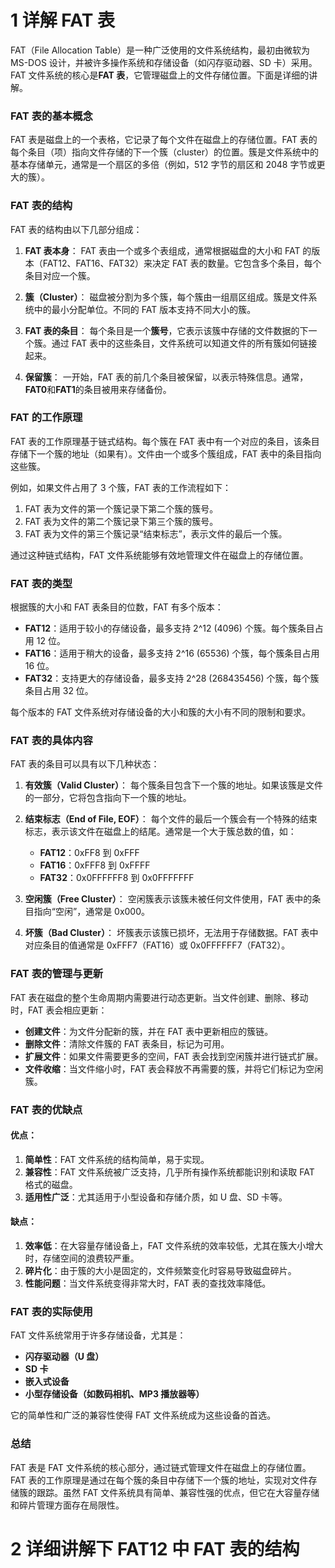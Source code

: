 # 1 详解 FAT 表

FAT（File Allocation Table）是一种广泛使用的文件系统结构，最初由微软为 MS-DOS 设计，并被许多操作系统和存储设备（如闪存驱动器、SD 卡）采用。FAT 文件系统的核心是**FAT 表**，它管理磁盘上的文件存储位置。下面是详细的讲解。

### **FAT 表的基本概念**

FAT 表是磁盘上的一个表格，它记录了每个文件在磁盘上的存储位置。FAT 表的每个条目（项）指向文件存储的下一个簇（cluster）的位置。簇是文件系统中的基本存储单元，通常是一个扇区的多倍（例如，512 字节的扇区和 2048 字节或更大的簇）。

### **FAT 表的结构**

FAT 表的结构由以下几部分组成：

1. **FAT 表本身**：
   FAT 表由一个或多个表组成，通常根据磁盘的大小和 FAT 的版本（FAT12、FAT16、FAT32）来决定 FAT 表的数量。它包含多个条目，每个条目对应一个簇。
   
2. **簇（Cluster）**：
   磁盘被分割为多个簇，每个簇由一组扇区组成。簇是文件系统中的最小分配单位。不同的 FAT 版本支持不同大小的簇。
   
3. **FAT 表的条目**：
   每个条目是一个**簇号**，它表示该簇中存储的文件数据的下一个簇。通过 FAT 表中的这些条目，文件系统可以知道文件的所有簇如何链接起来。

4. **保留簇**：
   一开始，FAT 表的前几个条目被保留，以表示特殊信息。通常，**FAT0**和**FAT1**的条目被用来存储备份。

### **FAT 的工作原理**

FAT 表的工作原理基于链式结构。每个簇在 FAT 表中有一个对应的条目，该条目存储下一个簇的地址（如果有）。文件由一个或多个簇组成，FAT 表中的条目指向这些簇。

例如，如果文件占用了 3 个簇，FAT 表的工作流程如下：
1. FAT 表为文件的第一个簇记录下第二个簇的簇号。
2. FAT 表为文件的第二个簇记录下第三个簇的簇号。
3. FAT 表为文件的第三个簇记录“结束标志”，表示文件的最后一个簇。

通过这种链式结构，FAT 文件系统能够有效地管理文件在磁盘上的存储位置。

### **FAT 表的类型**

根据簇的大小和 FAT 表条目的位数，FAT 有多个版本：
- **FAT12**：适用于较小的存储设备，最多支持 2^12 (4096) 个簇。每个簇条目占用 12 位。
- **FAT16**：适用于稍大的设备，最多支持 2^16 (65536) 个簇，每个簇条目占用 16 位。
- **FAT32**：支持更大的存储设备，最多支持 2^28 (268435456) 个簇，每个簇条目占用 32 位。

每个版本的 FAT 文件系统对存储设备的大小和簇的大小有不同的限制和要求。

### **FAT 表的具体内容**

FAT 表的条目可以具有以下几种状态：

1. **有效簇（Valid Cluster）**：
   每个簇条目包含下一个簇的地址。如果该簇是文件的一部分，它将包含指向下一个簇的地址。

2. **结束标志（End of File, EOF）**：
   每个文件的最后一个簇会有一个特殊的结束标志，表示该文件在磁盘上的结尾。通常是一个大于簇总数的值，如：
   - **FAT12**：0xFF8 到 0xFFF
   - **FAT16**：0xFFF8 到 0xFFFF
   - **FAT32**：0x0FFFFFF8 到 0x0FFFFFFF

3. **空闲簇（Free Cluster）**：
   空闲簇表示该簇未被任何文件使用，FAT 表中的条目指向“空闲”，通常是 0x000。

4. **坏簇（Bad Cluster）**：
   坏簇表示该簇已损坏，无法用于存储数据。FAT 表中对应条目的值通常是 0xFFF7（FAT16）或 0x0FFFFFF7（FAT32）。

### **FAT 表的管理与更新**

FAT 表在磁盘的整个生命周期内需要进行动态更新。当文件创建、删除、移动时，FAT 表会相应更新：
- **创建文件**：为文件分配新的簇，并在 FAT 表中更新相应的簇链。
- **删除文件**：清除文件簇的 FAT 表条目，标记为可用。
- **扩展文件**：如果文件需要更多的空间，FAT 表会找到空闲簇并进行链式扩展。
- **文件收缩**：当文件缩小时，FAT 表会释放不再需要的簇，并将它们标记为空闲簇。

### **FAT 表的优缺点**

#### 优点：
1. **简单性**：FAT 文件系统的结构简单，易于实现。
2. **兼容性**：FAT 文件系统被广泛支持，几乎所有操作系统都能识别和读取 FAT 格式的磁盘。
3. **适用性广泛**：尤其适用于小型设备和存储介质，如 U 盘、SD 卡等。

#### 缺点：
1. **效率低**：在大容量存储设备上，FAT 文件系统的效率较低，尤其在簇大小增大时，存储空间的浪费较严重。
2. **碎片化**：由于簇的大小是固定的，文件频繁变化时容易导致磁盘碎片。
3. **性能问题**：当文件系统变得非常大时，FAT 表的查找效率降低。

### **FAT 表的实际使用**

FAT 文件系统常用于许多存储设备，尤其是：
- **闪存驱动器（U 盘）**
- **SD 卡**
- **嵌入式设备**
- **小型存储设备（如数码相机、MP3 播放器等）**

它的简单性和广泛的兼容性使得 FAT 文件系统成为这些设备的首选。

### **总结**

FAT 表是 FAT 文件系统的核心部分，通过链式管理文件在磁盘上的存储位置。FAT 表的工作原理是通过在每个簇的条目中存储下一个簇的地址，实现对文件存储簇的跟踪。虽然 FAT 文件系统具有简单、兼容性强的优点，但它在大容量存储和碎片管理方面存在局限性。

# 2 详细讲解下 FAT12 中 FAT 表的结构
